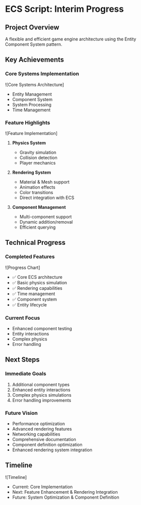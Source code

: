 # ECS Script: Interim Progress

## Project Overview
A flexible and efficient game engine architecture using the Entity Component System pattern.

## Key Achievements

### Core Systems Implementation
![Core Systems Architecture]
- Entity Management
- Component System
- System Processing
- Time Management

### Feature Highlights
![Feature Implementation]
1. **Physics System**
   - Gravity simulation
   - Collision detection
   - Player mechanics

2. **Rendering System**
   - Material & Mesh support
   - Animation effects
   - Color transitions
   - Direct integration with ECS

3. **Component Management**
   - Multi-component support
   - Dynamic addition/removal
   - Efficient querying

## Technical Progress

### Completed Features
![Progress Chart]
- ✅ Core ECS architecture
- ✅ Basic physics simulation
- ✅ Rendering capabilities
- ✅ Time management
- ✅ Component system
- ✅ Entity lifecycle

### Current Focus
- Enhanced component testing
- Entity interactions
- Complex physics
- Error handling

## Next Steps

### Immediate Goals
1. Additional component types
2. Enhanced entity interactions
3. Complex physics simulations
4. Error handling improvements

### Future Vision
- Performance optimization
- Advanced rendering features
- Networking capabilities
- Comprehensive documentation
- Component definition optimization
- Enhanced rendering system integration

## Timeline
![Timeline]
- Current: Core Implementation
- Next: Feature Enhancement & Rendering Integration
- Future: System Optimization & Component Definition 